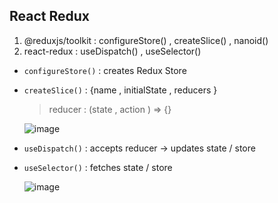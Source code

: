 ## React Redux
  1. @reduxjs/toolkit : configureStore() , createSlice() , nanoid()
  2. react-redux : useDispatch() , useSelector()

* `configureStore()` : creates Redux Store
* `createSlice()` : {name , initialState , reducers }
  > reducer : (state , action ) => {}

    ![image](https://github.com/KRShashank17/TODO-Redux/assets/108650155/96398675-10a4-4657-85c5-7062fbba1f1e)

* `useDispatch()` : accepts reducer -> updates state / store
* `useSelector()` : fetches state / store

    ![image](https://github.com/KRShashank17/TODO-Redux/assets/108650155/62be8025-a8e0-429f-9a33-a5fb777abac2)
